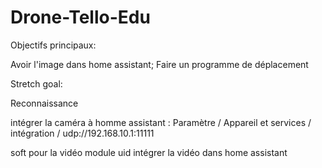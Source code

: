 # Drone-Tello-Edu

Objectifs principaux:

Avoir l'image dans home assistant;
Faire un programme de déplacement

Stretch goal:

Reconnaissance

intégrer la caméra à homme assistant :
Paramètre / Appareil et services / intégration / udp://192.168.10.1:11111



soft pour la vidéo
module uid
intégrer la vidéo dans home assistant
